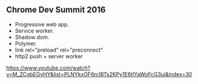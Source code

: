 Chrome Dev Summit 2016
-

* Progressive web app.
* Service worker.
* Shadow dom.
* Polymer.
* link rel="preload" rel="preconnect"
* http2 push + server worker

https://www.youtube.com/watch?v=M_ZCgbEGyHY&list=PLNYkxOF6rcIBTs2KPy1E6tIYaWoFcG3uj&index=30
